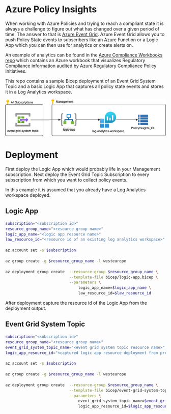# Azure Policy Insights

When working with Azure Policies and trying to reach a compliant state it is always a challenge to figure out what has changed over a given period of time. The answer to that is [Azure Event Grid](https://learn.microsoft.com/en-us/azure/governance/policy/concepts/event-overview). Azure Event Grid allows you to push Policy State events to subscribers like an Azure Function or a Logic App which you can then use for analytics or create alerts on.

An example of analytics can be found in the [Azure Compliance Workbooks repo](https://github.com/Eurofiber-CloudInfra/azure-compliance-workbooks/) which contains an Azure workbook that visualizes Regulatory Compliance information audited by Azure Regulatory Compliance Policy Initiatives.

This repo contains a sample Bicep deployment of an Event Grid System Topic and a basic Logic App that captures all policy state events and stores it in a Log Analytics workspace.

![overview](media/policyinsights.drawio.png)


# Deployment

First deploy the Logic App which would probably life in your Management subscription. Next deploy the Event Grid Topic Subscription to every subscription from which you want to collect policy events.

In this example it is assumed that you already have a Log Analytics workspace deployed.

## Logic App

```bash
subscription="<subscription id>"
resource_group_name="<resource group name>"
logic_app_name="<logic app resource name>"
law_resource_id="<resource id of an existing log analytics workspace>"

az account set -s $subscription

az group create -g $resource_group_name -l westeurope 

az deployment group create  --resource-group $resource_group_name \
                            --template-file bicep/logic-app.bicep \
                            --parameters \
                                logic_app_name=$logic_app_name \
                                law_resource_id=$law_resource_id 

```

After deployment capture the resource id of the Logic App from the deployment output.

## Event Grid System Topic

```bash
subscription="<subscription id>"
resource_group_name="<resource group name>"
event_grid_system_topic_name="<event grid system topic resource name>"
logic_app_resource_id="<captured logic app resource deployment from previous deployment>"

az account set -s $subscription

az group create -g $resource_group_name -l westeurope 

az deployment group create  --resource-group $resource_group_name \
                            --template-file bicep/event-grid-system-topic.bicep \
                            --parameters \
                                event_grid_system_topic_name=$event_grid_system_topic_name \
                                logic_app_resource_id=$logic_app_resource_id 
```